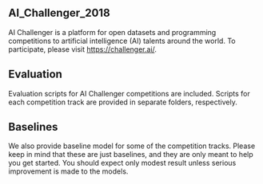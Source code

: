 ## AI_Challenger_2018 ##
AI Challenger is a platform for open datasets and programming competitions to artificial intelligence (AI) talents around the world. To participate, please visit https://challenger.ai/.

## Evaluation ##

Evaluation scripts for AI Challenger competitions are included. Scripts for each competition track are provided in separate folders, respectively.

## Baselines ##

We also provide baseline model for some of the competition tracks. Please keep in mind that these are just baselines, and they are only meant to help you get started. You should expect only modest result unless serious improvement is made to the models.
